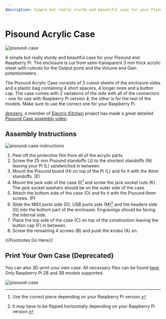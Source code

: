 ```yaml
---
description: Simple but really sturdy and beautiful case for your Pisound and Raspberry Pi. The enclosure is cut from semi-transparent 3 mm thick acrylic sheet with cutouts for the Output ports and the Volume and Gain potentiometers.
---
```


# Pisound Acrylic Case
![pisound-case](https://raw.githubusercontent.com/wiki/BlokasLabs/pisound-docs/images/pisound-case.jpg)

A simple but really sturdy and beautiful case for your Pisound and Raspberry Pi. The enclosure is cut from semi-transparent 3 mm thick acrylic sheet with cutouts for the Output ports and the Volume and Gain potentiometers.

The Pisound Acrylic Case consists of 3 cutout sheets of the enclosure sides and a plastic bag containing 4 short spacers, 4 longer ones and a button cap. The case comes with 2 variations of the side with all of the connectors - one for use with Raspberry Pi version 4, the other is for the rest of the models. Make sure to use the correct one for your Raspberry Pi.

[@mzero](https://community.blokas.io/u/mzero/summary), a member of <a href="https://electric.kitchen" target="_blank">Electric Kitchen</a> project has made a great detailed <a href="https://youtu.be/vt8rdc14wNY" target="_blank">Pisound Case assembly video</a>. 

## Assembly Instructions
![pisound-case-instructions](https://raw.githubusercontent.com/wiki/BlokasLabs/pisound-docs/images/pisound-case-instructions.png)

1. Peel off the protective film from all of the acrylic parts.
1. Screw the 25 mm Pisound standoffs (J) to the shortest standoffs (N) leaving your Pi (L) sandwiched in between.
1. Mount the Pisound board (H) on top of the Pi (L) and fix it with the 8mm standoffs. (E)
1. Mount the jack side of the case (I)[^1] and screw the jack socket nuts (K). The jack socket washers should be on the outer side of the case.
1. Attach the bottom side of the case (O) and fix it with the Pisound 6mm screws. (P)
1. Slide the MIDI ports side (D), USB ports side (M)[^2] and the headers side (G) into the bottom part of the enclosure. Engravings should be facing the internal side.
1. Place the top side of the case (C) on top of the construction leaving the button cap (F) in between.
1. Screw the remaining 4 screws (B) and push the knobs (A) on.


[^1]: Use the correct piece depending on your Raspberry Pi version.

[^2]: It may have to be flipped horizontally depending on your Raspberry Pi version.

///Footnotes Go Here///

## Print Your Own Case (Deprecated)

You can also 3D-print your own case. All necessary files can be found <a href="https://github.com/BlokasLabs/pisound-case" target="_blank">here</a>. Only Raspberry Pi 2B and 3B models supported.

![pisound-case](https://raw.githubusercontent.com/wiki/BlokasLabs/pisound-docs/images/pisound-case.png)